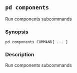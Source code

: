 ## `pd components`

Run components subcommands

### Synopsis

    pd components COMMAND[ ... ]

### Description

Run components subcommands

